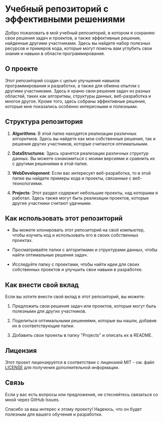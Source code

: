 # Учебный репозиторий с эффективными решениями

Добро пожаловать в мой учебный репозиторий, в котором я сохраняю свои решения задач и проектов, а также эффективные решения, найденные другими участниками. Здесь вы найдете набор полезных ресурсов и примеров кода, которые могут помочь вам углубить свои знания и навыки в области программирования.

## О проекте

Этот репозиторий создан с целью улучшения навыков программирования и разработки, а также для обмена опытом с другими участниками. Здесь я храню свои решения задач из разных областей, таких как алгоритмы, структуры данных, веб-разработка и многое другое. Кроме того, здесь собраны эффективные решения, которые мне показались особенно интересными и полезными.

## Структура репозитория

1. **Algorithms**: В этой папке находятся реализации различных алгоритмов. Здесь вы найдете как мои собственные решения, так и решения других участников, которые считаются оптимальными.

2. **DataStructures**: Здесь хранятся реализации различных структур данных. Вы можете ознакомиться с моими версиями и сравнить их с другими решениями в этой папке.

3. **WebDevelopment**: Если вас интересует веб-разработка, то в этой папке вы найдете примеры кода и проекты, связанные с веб-технологиями.

4. **Projects**: Этот раздел содержит небольшие проекты, над которыми я работал. Здесь также могут быть реализации проектов, которые другие участники считают удачными.

## Как использовать этот репозиторий

- Вы можете клонировать этот репозиторий на свой компьютер, чтобы изучить код и использовать его в своих собственных проектах.

- Просматривайте папки с алгоритмами и структурами данных, чтобы найти оптимальные решения задач.

- Исследуйте папку с проектами, чтобы найти идеи для своих собственных проектов и улучшить свои навыки в разработке.

## Как внести свой вклад

Если вы хотите внести свой вклад в этот репозиторий, вы можете:

1. Предложить свои решения задач или проектов, которые могут быть полезными для других участников.

2. Поделиться оптимальными решениями, которые вы нашли, добавив их в соответствующие папки.

3. Добавить свои проекты в папку "Projects" и описать их в README.

## Лицензия

Этот проект лицензируется в соответствии с лицензией MIT - см. файл [LICENSE](LICENSE) для получения дополнительной информации.

## Связь

Если у вас есть вопросы или предложения, не стесняйтесь связаться со мной через GitHub Issues.

Спасибо за ваш интерес к этому проекту! Надеюсь, что он будет полезным для вашего обучения и разработки.
